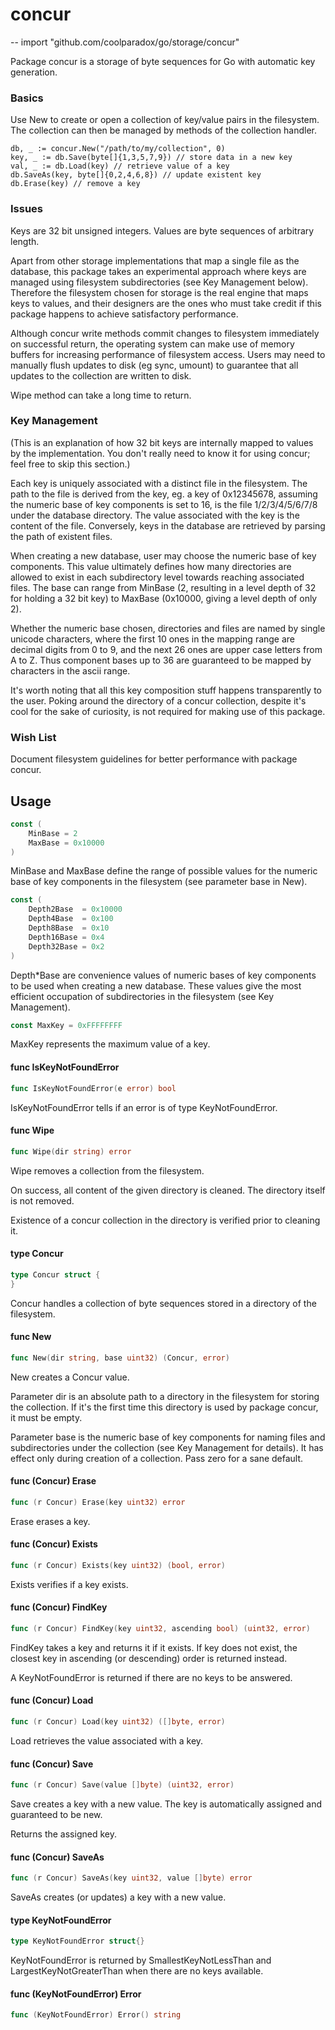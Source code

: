# concur
--
    import "github.com/coolparadox/go/storage/concur"

Package concur is a storage of byte sequences for Go with automatic key
generation.


### Basics

Use New to create or open a collection of key/value pairs in the filesystem. The
collection can then be managed by methods of the collection handler.

    db, _ := concur.New("/path/to/my/collection", 0)
    key, _ := db.Save(byte[]{1,3,5,7,9}) // store data in a new key
    val, _ := db.Load(key) // retrieve value of a key
    db.SaveAs(key, byte[]{0,2,4,6,8}) // update existent key
    db.Erase(key) // remove a key


### Issues

Keys are 32 bit unsigned integers. Values are byte sequences of arbitrary
length.

Apart from other storage implementations that map a single file as the database,
this package takes an experimental approach where keys are managed using
filesystem subdirectories (see Key Management below). Therefore the filesystem
chosen for storage is the real engine that maps keys to values, and their
designers are the ones who must take credit if this package happens to achieve
satisfactory performance.

Although concur write methods commit changes to filesystem immediately on
successful return, the operating system can make use of memory buffers for
increasing performance of filesystem access. Users may need to manually flush
updates to disk (eg sync, umount) to guarantee that all updates to the
collection are written to disk.

Wipe method can take a long time to return.


### Key Management

(This is an explanation of how 32 bit keys are internally mapped to values by
the implementation. You don't really need to know it for using concur; feel free
to skip this section.)

Each key is uniquely associated with a distinct file in the filesystem. The path
to the file is derived from the key, eg. a key of 0x12345678, assuming the
numeric base of key components is set to 16, is the file 1/2/3/4/5/6/7/8 under
the database directory. The value associated with the key is the content of the
file. Conversely, keys in the database are retrieved by parsing the path of
existent files.

When creating a new database, user may choose the numeric base of key
components. This value ultimately defines how many directories are allowed to
exist in each subdirectory level towards reaching associated files. The base can
range from MinBase (2, resulting in a level depth of 32 for holding a 32 bit
key) to MaxBase (0x10000, giving a level depth of only 2).

Whether the numeric base chosen, directories and files are named by single
unicode characters, where the first 10 ones in the mapping range are decimal
digits from 0 to 9, and the next 26 ones are upper case letters from A to Z.
Thus component bases up to 36 are guaranteed to be mapped by characters in the
ascii range.

It's worth noting that all this key composition stuff happens transparently to
the user. Poking around the directory of a concur collection, despite it's cool
for the sake of curiosity, is not required for making use of this package.


### Wish List

Document filesystem guidelines for better performance with package concur.

## Usage

```go
const (
	MinBase = 2
	MaxBase = 0x10000
)
```
MinBase and MaxBase define the range of possible values for the numeric base of
key components in the filesystem (see parameter base in New).

```go
const (
	Depth2Base  = 0x10000
	Depth4Base  = 0x100
	Depth8Base  = 0x10
	Depth16Base = 0x4
	Depth32Base = 0x2
)
```
Depth*Base are convenience values of numeric bases of key components to be used
when creating a new database. These values give the most efficient occupation of
subdirectories in the filesystem (see Key Management).

```go
const MaxKey = 0xFFFFFFFF
```
MaxKey represents the maximum value of a key.

#### func  IsKeyNotFoundError

```go
func IsKeyNotFoundError(e error) bool
```
IsKeyNotFoundError tells if an error is of type KeyNotFoundError.

#### func  Wipe

```go
func Wipe(dir string) error
```
Wipe removes a collection from the filesystem.

On success, all content of the given directory is cleaned. The directory itself
is not removed.

Existence of a concur collection in the directory is verified prior to cleaning
it.

#### type Concur

```go
type Concur struct {
}
```

Concur handles a collection of byte sequences stored in a directory of the
filesystem.

#### func  New

```go
func New(dir string, base uint32) (Concur, error)
```
New creates a Concur value.

Parameter dir is an absolute path to a directory in the filesystem for storing
the collection. If it's the first time this directory is used by package concur,
it must be empty.

Parameter base is the numeric base of key components for naming files and
subdirectories under the collection (see Key Management for details). It has
effect only during creation of a collection. Pass zero for a sane default.

#### func (Concur) Erase

```go
func (r Concur) Erase(key uint32) error
```
Erase erases a key.

#### func (Concur) Exists

```go
func (r Concur) Exists(key uint32) (bool, error)
```
Exists verifies if a key exists.

#### func (Concur) FindKey

```go
func (r Concur) FindKey(key uint32, ascending bool) (uint32, error)
```
FindKey takes a key and returns it if it exists. If key does not exist, the
closest key in ascending (or descending) order is returned instead.

A KeyNotFoundError is returned if there are no keys to be answered.

#### func (Concur) Load

```go
func (r Concur) Load(key uint32) ([]byte, error)
```
Load retrieves the value associated with a key.

#### func (Concur) Save

```go
func (r Concur) Save(value []byte) (uint32, error)
```
Save creates a key with a new value. The key is automatically assigned and
guaranteed to be new.

Returns the assigned key.

#### func (Concur) SaveAs

```go
func (r Concur) SaveAs(key uint32, value []byte) error
```
SaveAs creates (or updates) a key with a new value.

#### type KeyNotFoundError

```go
type KeyNotFoundError struct{}
```

KeyNotFoundError is returned by SmallestKeyNotLessThan and
LargestKeyNotGreaterThan when there are no keys available.

#### func (KeyNotFoundError) Error

```go
func (KeyNotFoundError) Error() string
```
